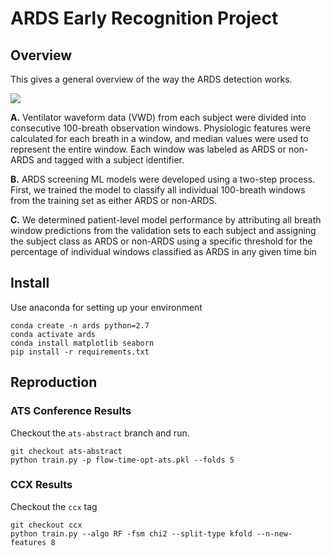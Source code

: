 # ARDS Early Recognition Project

## Overview

This gives a general overview of the way the ARDS detection works.

![](img/ARDS-paper-Figure1.png)

**A.** Ventilator waveform data (VWD) from each subject were divided into consecutive 100-breath observation windows. Physiologic features were calculated for each breath in a window, and median values were used to represent the entire window. Each window was labeled as ARDS or non-ARDS and tagged with a subject identifier.

**B.** ARDS screening ML models were developed using a two-step process. First, we trained the model to classify all individual 100-breath windows from the training set as either ARDS or non-ARDS.

**C.** We determined patient-level model performance by attributing all breath window predictions from the validation sets to each subject and assigning the subject class as ARDS or non-ARDS using a specific threshold for the percentage of individual windows classified as ARDS in any given time bin

## Install
Use anaconda for setting up your environment

	conda create -n ards python=2.7
    conda activate ards
	conda install matplotlib seaborn
	pip install -r requirements.txt

## Reproduction

### ATS Conference Results

Checkout the `ats-abstract` branch and run.

	git checkout ats-abstract
	python train.py -p flow-time-opt-ats.pkl --folds 5

### CCX Results

Checkout the `ccx` tag

    git checkout ccx
    python train.py --algo RF -fsm chi2 --split-type kfold --n-new-features 8
